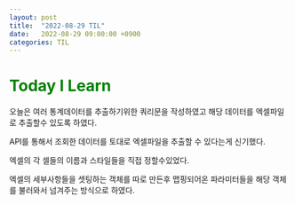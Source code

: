 ```yaml
---
layout: post
title:  "2022-08-29 TIL"
date:   2022-08-29 09:00:00 +0900
categories: TIL
---
```


<span style="color:green">Today I Learn </span>
============================================

오늘은 여러 통계데이터를 추출하기위한 쿼리문을 작성하였고 해당 데이터를 엑셀파일로 추출할수 있도록 하였다.

API를 통해서 조회한 데이터를 토대로 엑셀파일을 추출할 수 있다는게 신기했다.

엑셀의 각 셀들의 이름과 스타일들을 직접 정할수있었다.

엑셀의 세부사항들을 셋팅하는 객체를 따로 만든후 맵핑되어온 파라미터들을 해당 객체를 불러와서 넘겨주는 방식으로 하였다.



